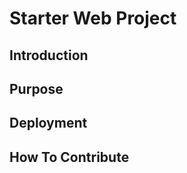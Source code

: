 <!-- # Starter Web Repo

This repository is for showing how Git and GitHub work

## Purpose

Sample website with plenty of files for demos -->

# Starter Web Project

## Introduction

## Purpose

## Deployment

## How To Contribute